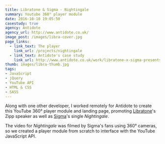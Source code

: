 ```yaml
---
title: Libratone & Sigma - Nightingale
summary: Youtube 360° player module
date: 2016-10-10 19:05:50
casestudy: true
agency: Antidote
agency_url: http://www.antidote.co.uk/
image_post: /images/libra-cover.jpg
page_links:
  - link_text: The player
    link_url: /projects/nightingale
  - link_text: Antidote's case study
    link_url: http://www.antidote.co.uk/work/libratone-x-sigma-presents-nightingale/
thumb: images/libra-thumb.jpg
tags:
- JavaScript
- jQuery
- YouTube API
- HTML & CSS
- SASS
---
```

Along with one other developer, I worked remotely for Antidote to create this YouTube 360° player module and landing page, promoting [Libratone](https://www.libratone.com/uk)'s Zipp speaker as well as [Sigma](http://www.sigmahq.com/)'s single _Nightingale_.

The video for _Nightingale_ was filmed by Sigma's fans using 360° cameras, so we created a player module from scratch to interface with the YouTube JavaScript API.
